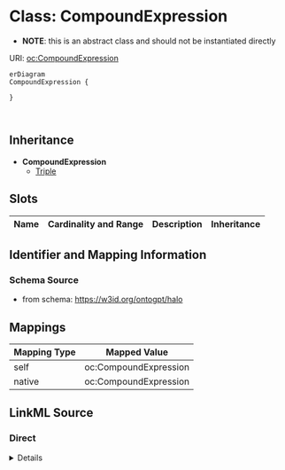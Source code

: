 # Class: CompoundExpression


* __NOTE__: this is an abstract class and should not be instantiated directly


URI: [oc:CompoundExpression](http://w3id.org/ontogpt/ontology-class-templateCompoundExpression)


```mermaid
erDiagram
CompoundExpression {

}



```




## Inheritance
* **CompoundExpression**
    * [Triple](Triple.md)



## Slots

| Name | Cardinality and Range | Description | Inheritance |
| ---  | --- | --- | --- |









## Identifier and Mapping Information







### Schema Source


* from schema: https://w3id.org/ontogpt/halo





## Mappings

| Mapping Type | Mapped Value |
| ---  | ---  |
| self | oc:CompoundExpression |
| native | oc:CompoundExpression |





## LinkML Source

<!-- TODO: investigate https://stackoverflow.com/questions/37606292/how-to-create-tabbed-code-blocks-in-mkdocs-or-sphinx -->

### Direct

<details>
```yaml
name: CompoundExpression
from_schema: https://w3id.org/ontogpt/halo
rank: 1000
abstract: true

```
</details>

### Induced

<details>
```yaml
name: CompoundExpression
from_schema: https://w3id.org/ontogpt/halo
rank: 1000
abstract: true

```
</details>